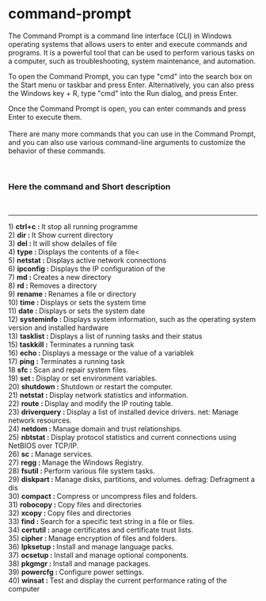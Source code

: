 # command-prompt
<p>The Command Prompt is a command line interface (CLI) in Windows operating systems that allows users to enter and execute commands and programs. It is a powerful tool that can be used to perform various tasks on a computer, such as troubleshooting, system maintenance, and automation.

To open the Command Prompt, you can type "cmd" into the search box on the Start menu or taskbar and press Enter. Alternatively, you can also press the Windows key + R, type "cmd" into the Run dialog, and press Enter.

Once the Command Prompt is open, you can enter commands and press Enter to execute them. 
</br></br>
There are many more commands that you can use in the Command Prompt, and you can also use various command-line arguments to customize the behavior of these commands.</p>
</br>




<p>
  <h3>Here the command and Short description</h3></br><hr>
  1)  <b>  ctrl+c   :    </b>  It stop all running programme   </br>
  2)  <b>  dir      :    </b>  It Show current directory   </br>
  3)  <b>  del      :    </b>  It will show delailes of file  </br>
  4)  <b>  type     :    </b>  Displays the contents of a file<   </br>
  5)  <b>  netstat   :    </b> Displays active network connections   </br>
  6)  <b>  ipconfig   :    </b> Displays the IP configuration of the  </br>
  7)  <b>  md   :    </b>  Creates a new directory   </br>
  8)  <b>  rd   :    </b>  Removes a directory   </br>
  9)  <b>  rename  :    </b> Renames a file or directory   </br>
  10) <b>  time  :    </b> Displays or sets the system time   </br>
  11) <b>  date  :    </b> Displays or sets the system date   </br>
  12) <b>  systeminfo  :    </b> Displays system information, such as the operating system version and installed hardware  </br>
  13) <b>  tasklist  :    </b> Displays a list of running tasks and their status   </br>
  15) <b> taskkill  :    </b> Terminates a running task   </br>
  16) <b> echo  :    </b> Displays a message or the value of a variablek   </br>
  17) <b> ping  :    </b> Terminates a running task   </br>
  18  <b> sfc  :    </b> Scan and repair system files.   </br>
  19) <b> set  :    </b> Display or set environment variables.   </br>
  20) <b> shutdown  :    </b> Shutdown or restart the computer.   </br>
  21) <b> netstat  :    </b> Display network statistics and information.   </br>
  22) <b> route :    </b> Display and modify the IP routing table.   </br>
  23) <b> driverquery  :    </b>Display a list of installed device drivers.
net: Manage network resources.  </br>
  24) <b> netdom  :    </b> Manage domain and trust relationships.   </br>
  25) <b> nbtstat  :    </b> Display protocol statistics and current connections using NetBIOS over TCP/IP.   </br>
  26) <b> sc  :    </b> Manage services.  </br>
  27) <b> regg  :    </b>  Manage the Windows Registry.  </br>
  28) <b> fsutil  :    </b> Perform various file system tasks.   </br>
  29) <b> diskpart  :    </b> Manage disks, partitions, and volumes.
defrag: Defragment a dis   </br>
  30) <b> compact  :    </b> Compress or uncompress files and folders.   </br>
  31) <b> robocopy  :    </b> Copy files and directories   </br>
  32) <b> xcopy  :    </b> Copy files and directories   </br>
  33) <b> find  :    </b> Search for a specific text string in a file or files.   </br>
  34) <b> certutil  :    </b> anage certificates and certificate trust lists.   </br>
  35) <b> cipher  :    </b> Manage encryption of files and folders.   </br>
  36) <b> lpksetup  :    </b> Install and manage language packs.   </br>
  37) <b> ocsetup  :    </b> Install and manage optional components.   </br>
  38) <b> pkgmgr  :    </b>  Install and manage packages.   </br>
  39) <b> powercfg :    </b>  Configure power settings.  </br>
  40) <b>winsat  :    </b>Test and display the current performance rating of the computer   </br>
  
  
  </p>
